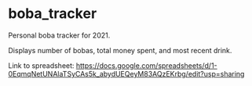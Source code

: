 # boba_tracker
Personal boba tracker for 2021.

Displays number of bobas, total money spent, and most recent drink.

Link to spreadsheet:
https://docs.google.com/spreadsheets/d/1-0EqmqNetUNAlaTSyCAs5k_abydUEQeyM83AQzEKrbg/edit?usp=sharing
